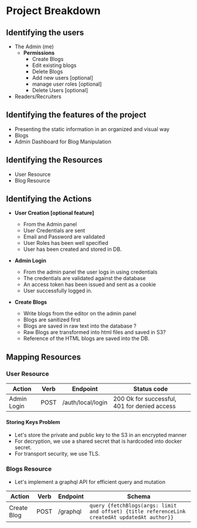 # Project Breakdown

## Identifying the users

- The Admin (me)
  - **Permissions**
    - Create Blogs
    - Edit existing blogs
    - Delete Blogs
    - Add new users [optional]
    - manage user roles [optional]
    - Delete Users [optional]
- Readers/Recruiters

## Identifying the features of the project

- Presenting the static information in an organized and visual way
- Blogs
- Admin Dashboard for Blog Manipulation

## Identifying the Resources

- User Resource
- Blog Resource

## Identifying the Actions

- **User Creation [optional feature]**

  - From the Admin panel
  - User Credentials are sent
  - Email and Password are validated
  - User Roles has been well specified
  - User has been created and stored in DB.

- **Admin Login**

  - From the admin panel the user logs in using credentials
  - The credentials are validated against the database
  - An access token has been issued and sent as a cookie
  - User successfully logged in.

- **Create Blogs**
  - Write blogs from the editor on the admin panel
  - Blogs are sanitized first
  - Blogs are saved in raw text into the database ?
  - Raw Blogs are transformed into html files and saved in S3?
  - Reference of the HTML blogs are saved into the DB.

## Mapping Resources

### User Resource

| Action      | Verb | Endpoint          | Status code                                  |
| ----------- | ---- | ----------------- | -------------------------------------------- |
| Admin Login | POST | /auth/local/login | 200 Ok for successful, 401 for denied access |

#### Storing Keys Problem

- Let's store the private and public key to the S3 in an encrypted manner
- For decryption, we use a shared secret that is hardcoded into docker secret.
- For transport security, we use TLS.

### Blogs Resource

- Let's implement a graphql API for efficient query and mutation

| Action      | Verb | Endpoint | Schema                                                                                        |
| ----------- | ---- | -------- | --------------------------------------------------------------------------------------------- |
| Create Blog | POST | /graphql | `query {fetchBlogs(args: limit and offset) {title referenceLink createdAt updatedAt author}}` |
